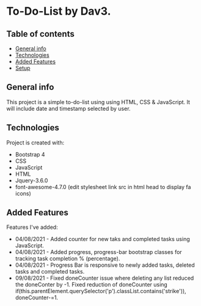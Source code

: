 # To-Do-List by Dav3.
## Table of contents
* [General info](#general-info)
* [Technologies](#technologies)
* [Added Features](#added-features)
* [Setup](#setup)

## General info
This project is a simple to-do-list using using HTML, CSS & JavaScript.
It will include date and timestamp selected by user.
	
## Technologies
Project is created with:
* Bootstrap 4
* CSS
* JavaScript
* HTML
* Jquery-3.6.0
* font-awesome-4.7.0 (edit stylesheet link src in html head to display fa icons)

## Added Features
Features I've added:
* 04/08/2021 - Added counter for new taks and completed tasks using JavaScript.
* 04/08/2021 - Added progress, progress-bar bootstrap classes for tracking task completion % (percentage).
* 04/08/2021 - Progress Bar is responsive to newly added tasks, deleted tasks and completed tasks.
* 09/08/2021 - Fixed doneCounter issue where deleting any list reduced the doneConter by -1. Fixed reduction of doneCounter using if(this.parentElement.querySelector('p').classList.contains('strike')), doneCounter-=1.
   


